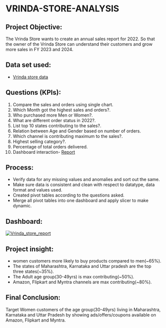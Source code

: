# VRINDA-STORE-ANALYSIS
 ## Project Objective:
The Vrinda Store wants to create an annual sales report for 2022. So that the owner of the Vrinda Store can understand their customers and grow more sales in FY 2023 and 2024.
## Data set used:
- <a href="https://github.com/Shilpa2654/VRINDA-STORE-ANALYSIS/blob/main/Vrinda%20Store%20Data%20Analysis%20raw%20data.xlsx">Vrinda store data</a>
## Questions (KPIs):
1. Compare the sales and orders using single chart.
2. Which Month got the highest sales and orders?.
3. Who purchased more Men or Women?.
4. What are different order status in 2022?.
5. List top 10 states contributing to the sales?.
6. Relation between Age and Gender based on number of orders.
7. Which channel is contributing maximum to the sales?.
8. Highest selling category?.
9. Percentage of total orders delivered.
10. Dashboard interaction- <a href="[https://github.com/Shilpa2654/VRINDA-STORE-ANALYSIS/blob/main/Vrinda_store_report.png](https://github.com/Shilpa2654/VRINDA-STORE-ANALYSIS/blob/main/vrinda%20store.png)">Report</a>
## Process:
- Verify data for any missing values and anomalies and sort out the same.
- Make sure data is consistent and clean with respect to datatype, data format and values used.
- Created pivot tables according to the questions asked. 
- Merge all pivot tables into one dashboard and apply slicer to make dynamic.
## Dashboard:  
[![Vrinda_store_report](https://github.com/user-attachments/assets/7ddf317c-0265-4806-b348-55f38af639a7)](https://github.com/Shilpa2654/VRINDA-STORE-ANALYSIS/blob/main/vrinda%20store.png)


## Project insight:
- women customers more likely to buy products compared to men(~65%).
- The states of Maharashtra, Karnataka and Uttar pradesh are the top three states(~35%).
- The Adult age group(30-49yrs) is max contributing(~50%).
- Amazon, Flipkart and Myntra channels are max contributing(~80%).

## Final Conclusion:
  Target Women customers of the age group(30-49yrs) living in Maharashtra, Karnataka and Uttar Pradesh by showing ads/offers/coupons available on Amazon, Flipkart and Myntra.
